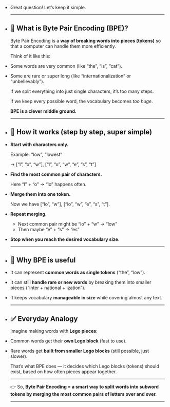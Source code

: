 - Great question! Let’s keep it simple.
  
  ---
- ## 🧩 What is Byte Pair Encoding (BPE)?
  
  Byte Pair Encoding is a **way of breaking words into pieces (tokens)** so that a computer can handle them more efficiently.
  
  Think of it like this:
- Some words are very common (like “the”, “is”, “cat”).
- Some are rare or super long (like “internationalization” or “unbelievably”).
  
  If we split everything into just single characters, it’s too many steps.
  
  If we keep every possible word, the vocabulary becomes *too huge*.
  
  **BPE is a clever middle ground.**
  
  ---
- ## 🔧 How it works (step by step, super simple)
- **Start with characters only.**
  
  Example: “low”, “lowest”
  
  → [“l”, “o”, “w”], [“l”, “o”, “w”, “e”, “s”, “t”]
- **Find the most common pair of characters.**
  
  Here “l” + “o” → “lo” happens often.
- **Merge them into one token.**
  
  Now we have [“lo”, “w”], [“lo”, “w”, “e”, “s”, “t”].
- **Repeat merging.**
	- Next common pair might be “lo” + “w” → “low”
	- Then maybe “e” + “s” → “es”
- **Stop when you reach the desired vocabulary size.**
  
  ---
- ## 🌟 Why BPE is useful
- It can represent **common words as single tokens** (“the”, “low”).
- It can still **handle rare or new words** by breaking them into smaller pieces (“inter + national + ization”).
- It keeps vocabulary **manageable in size** while covering almost any text.
  
  ---
- ## ✅ Everyday Analogy
  
  Imagine making words with **Lego pieces**:
- Common words get their **own Lego block** (fast to use).
- Rare words get **built from smaller Lego blocks** (still possible, just slower).
  
  That’s what BPE does — it decides which Lego blocks (tokens) should exist, based on how often pieces appear together.
  
  ---
  
  👉 So, **Byte Pair Encoding = a smart way to split words into subword tokens by merging the most common pairs of letters over and over.**
  
  ---
  
  <!--EndFragment-->